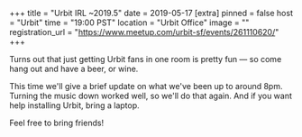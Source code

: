 
+++
title = "Urbit IRL ~2019.5"
date = 2019-05-17
[extra]
pinned = false
host = "Urbit"
time = "19:00 PST"
location = "Urbit Office"
image = ""
registration_url = "https://www.meetup.com/urbit-sf/events/261110620/"
+++

Turns out that just getting Urbit fans in one room is pretty fun — so come hang out and have a beer, or wine.

This time we'll give a brief update on what we've been up to around 8pm. Turning the music down worked well, so we'll do that again. And if you want help installing Urbit, bring a laptop.

Feel free to bring friends! 
